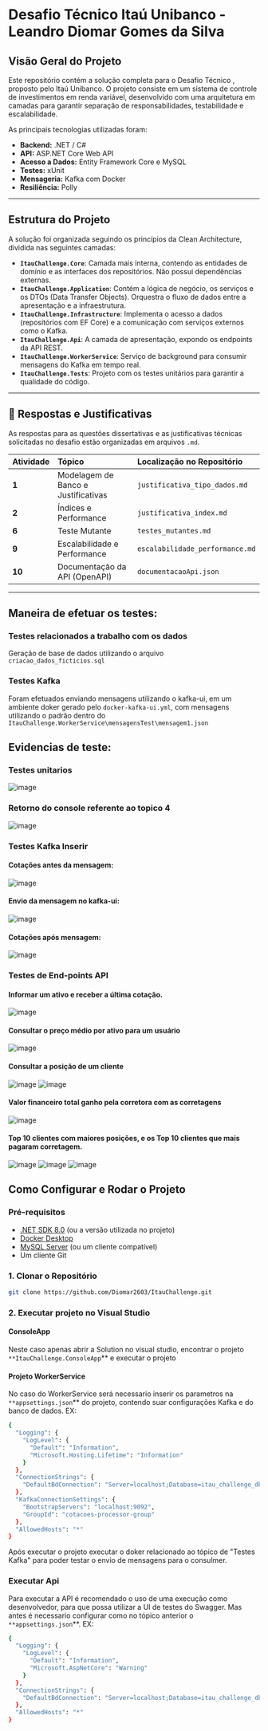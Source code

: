 # Desafio Técnico Itaú Unibanco - Leandro Diomar Gomes da Silva

## Visão Geral do Projeto

Este repositório contém a solução completa para o Desafio Técnico , proposto pelo Itaú Unibanco. O projeto consiste em um sistema de controle de investimentos em renda variável, desenvolvido com uma arquitetura em camadas para garantir separação de responsabilidades, testabilidade e escalabilidade.

As principais tecnologias utilizadas foram:
* **Backend:** .NET / C#
* **API:** ASP.NET Core Web API
* **Acesso a Dados:** Entity Framework Core e MySQL
* **Testes:** xUnit
* **Mensageria:** Kafka com Docker
* **Resiliência:** Polly

---

##  Estrutura do Projeto

A solução foi organizada seguindo os princípios da Clean Architecture, dividida nas seguintes camadas:

* **`ItauChallenge.Core`**: Camada mais interna, contendo as entidades de domínio e as interfaces dos repositórios. Não possui dependências externas.
* **`ItauChallenge.Application`**: Contém a lógica de negócio, os serviços e os DTOs (Data Transfer Objects). Orquestra o fluxo de dados entre a apresentação e a infraestrutura.
* **`ItauChallenge.Infrastructure`**: Implementa o acesso a dados (repositórios com EF Core) e a comunicação com serviços externos como o Kafka.
* **`ItauChallenge.Api`**: A camada de apresentação, expondo os endpoints da API REST.
* **`ItauChallenge.WorkerService`**: Serviço de background para consumir mensagens do Kafka em tempo real.
* **`ItauChallenge.Tests`**: Projeto com os testes unitários para garantir a qualidade do código.

---

## 📝 Respostas e Justificativas

As respostas para as questões dissertativas e as justificativas técnicas solicitadas no desafio estão organizadas em arquivos `.md`.

| Atividade | Tópico | Localização no Repositório |
| :--- | :--- | :--- |
| **1** | Modelagem de Banco e Justificativas | `justificativa_tipo_dados.md` |
| **2** | Índices e Performance | `justificativa_index.md` |
| **6** | Teste Mutante | `testes_mutantes.md` |
| **9** | Escalabilidade e Performance | `escalabilidade_performance.md` |
| **10** | Documentação da API (OpenAPI) | `documentacaoApi.json` |

---

##  Maneira de efetuar os testes:

### Testes relacionados a trabalho com os dados
Geração de base de dados utilizando o arquivo `criacao_dados_ficticios.sql`

### Testes Kafka
Foram efetuados enviando mensagens utilizando o kafka-ui, em um ambiente doker gerado pelo `docker-kafka-ui.yml`, com mensagens utilizando o padrão dentro do `ItauChallenge.WorkerService\mensagensTest\mensagem1.json`

## Evidencias de teste:
### Testes unitarios
![image](https://github.com/user-attachments/assets/5da49430-859f-4652-99c1-673cca0fc7ff)

### Retorno do console referente ao topico 4
![image](https://github.com/user-attachments/assets/06bc7d61-546f-4eea-865c-653f86647aaa)

### Testes Kafka Inserir 
#### Cotações antes da mensagem:
![image](https://github.com/user-attachments/assets/3a8de846-b45c-4492-a385-0fd4baaf97dc)

#### Envio da mensagem no kafka-ui:
![image](https://github.com/user-attachments/assets/304e4ef7-07c0-4cbf-9148-3e42fe72d723)

#### Cotações após mensagem:
![image](https://github.com/user-attachments/assets/607f2276-f6b0-4e40-8fd6-046b688f55e9)

### Testes de End-points API
#### Informar um ativo e receber a última cotação.
![image](https://github.com/user-attachments/assets/90734b72-65ee-4f7f-950e-aa6750ded486)
#### Consultar o preço médio por ativo para um usuário
![image](https://github.com/user-attachments/assets/0972b6de-67f5-468d-b416-3f965854a5c2)
#### Consultar a posição de um cliente
![image](https://github.com/user-attachments/assets/efa690b0-6258-46b8-92c0-e01d9ef70f31)
![image](https://github.com/user-attachments/assets/57687531-04d3-4b79-80d2-62208c82cd8d)
#### Valor financeiro total ganho pela corretora com as corretagens
![image](https://github.com/user-attachments/assets/f556f503-2c47-483e-a181-18c9f6f30575)
####  Top 10 clientes com maiores posições, e os Top 10 clientes que mais pagaram corretagem.
![image](https://github.com/user-attachments/assets/bdc103ae-c7be-467d-871e-1189a3269fc3)
![image](https://github.com/user-attachments/assets/506f2e7d-22b4-407b-8af7-4b6db951f69f)
![image](https://github.com/user-attachments/assets/be41d0fb-282e-4e1d-ba1d-14becf8b1bf7)

##  Como Configurar e Rodar o Projeto

### Pré-requisitos

* [.NET SDK 8.0](https://dotnet.microsoft.com/download/dotnet/8.0) (ou a versão utilizada no projeto)
* [Docker Desktop](https://www.docker.com/products/docker-desktop/)
* [MySQL Server](https://dev.mysql.com/downloads/mysql/) (ou um cliente compatível)
* Um cliente Git

### 1. Clonar o Repositório
```bash
git clone https://github.com/Diomar2603/ItauChallenge.git
```

### 2. Executar projeto no Visual Studio
#### ConsoleApp
Neste caso apenas abrir a Solution no visual studio, encontrar o projeto `**ItauChallenge.ConsoleApp`** e executar o projeto

#### Projeto WorkerService
No caso do WorkerService será necessario inserir os parametros na `**appsettings.json`** do projeto, contendo suar configurações Kafka 
e do banco de dados. EX:
```bash
{
  "Logging": {
    "LogLevel": {
      "Default": "Information",
      "Microsoft.Hosting.Lifetime": "Information"
    }
  },
  "ConnectionStrings": {
    "DefaultBdConnection": "Server=localhost;Database=itau_challenge_db;User=root;Password=Lea@2023!;"
  },
  "KafkaConnectionSettings": {
    "BootstrapServers": "localhost:9092",
    "GroupId": "cotacoes-processor-group"
  },
  "AllowedHosts": "*"
}
```
Após executar o projeto executar o doker relacionado ao tópico de "Testes Kafka"
para poder testar o envio de mensagens para o consulmer.

### Executar Api

Para executar a API é recomendado o uso de uma execução como desenvolvedor, para que possa utilizar a UI de testes do 
Swagger. Mas antes é necessario configurar como no tópico anterior o `**appsettings.json`**. EX:

```bash
{
  "Logging": {
    "LogLevel": {
      "Default": "Information",
      "Microsoft.AspNetCore": "Warning"
    }
  },
  "ConnectionStrings": {
    "DefaultBdConnection": "Server=localhost;Database=itau_challenge_db;User=root;Password=Lea@2023!;"
  },
  "AllowedHosts": "*"
}
```
